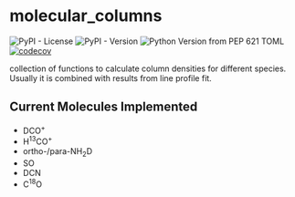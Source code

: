 # molecular_columns
![PyPI - License](https://img.shields.io/pypi/l/molecular_columns?color=green)
![PyPI - Version](https://img.shields.io/pypi/v/molecular_columns?color=orange)
![Python Version from PEP 621 TOML](https://img.shields.io/python/required-version-toml?tomlFilePath=https%3A%2F%2Fraw.githubusercontent.com%2Fjpinedaf%2Fmolecular_columns%2Fmaster%2Fpyproject.toml)
[![codecov](https://codecov.io/gh/jpinedaf/molecular_columns/graph/badge.svg?token=A5GQNGJSEE)](https://codecov.io/gh/jpinedaf/molecular_columns)


collection of functions to calculate column densities for different species. Usually it is combined with results from line profile fit.

## Current Molecules Implemented
- DCO<sup>+</sup>
- H<sup>13</sup>CO<sup>+</sup>
- ortho-/para-NH<sub>2</sub>D
- SO
- DCN
- C<sup>18</sup>O
